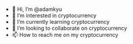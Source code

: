 - 👋 Hi, I’m @adamkyu
- 👀 I’m interested in cryptocurrency
- 🌱 I’m currently learning cryptocurrency
- 💞️ I’m looking to collaborate on cryptocurrency
- 📫 How to reach me on my cryptocurrency

<!---
adamkyu/adamkyu is a ✨ special ✨ repository because its `README.md` (this file) appears on your GitHub profile.
You can click the Preview link to take a look at your changes.
--->
